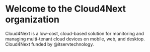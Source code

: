 # Welcome to the Cloud4Next organization

Cloud4Next is a low-cost, cloud-based solution for monitoring and managing multi-tenant cloud devices on mobile, web, and desktop. Cloud4Next funded by @itservtechnology.

